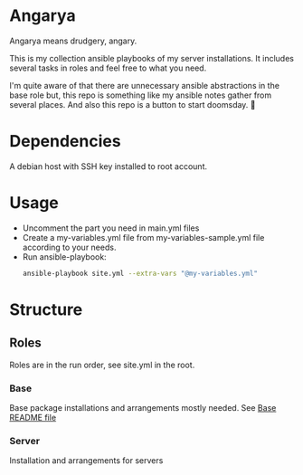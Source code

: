 # Angarya
Angarya means drudgery, angary.

This is my collection ansible playbooks of my server installations.
It includes several tasks in roles and feel free to what you need.

I'm quite aware of that there are unnecessary ansible abstractions in the base role but, this repo is something like my ansible notes gather from several places.
And also this repo is a button to start doomsday. :supervillain:

# Dependencies
A debian host with SSH key installed to root account.

# Usage
- Uncomment the part you need in main.yml files
- Create a my-variables.yml file from my-variables-sample.yml file according to your needs.
- Run ansible-playbook:
  ``` bash
  ansible-playbook site.yml --extra-vars "@my-variables.yml" 
  ```

# Structure

## Roles
Roles are in the run order, see site.yml in the root.

### Base
Base package installations and arrangements mostly needed.
See [Base README file](base/README.md)

### Server
Installation and arrangements for servers

